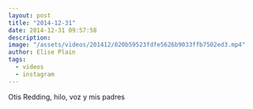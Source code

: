 ```yaml
---
layout: post
title: "2014-12-31"
date: 2014-12-31 09:57:58
description: 
image: "/assets/videos/201412/020b59523fdfe5626b9033ffb7502ed3.mp4"
author: Elise Plain
tags: 
  - videos
  - instagram
---
```


Otis Redding, hilo, voz y mis padres
<p></p>
